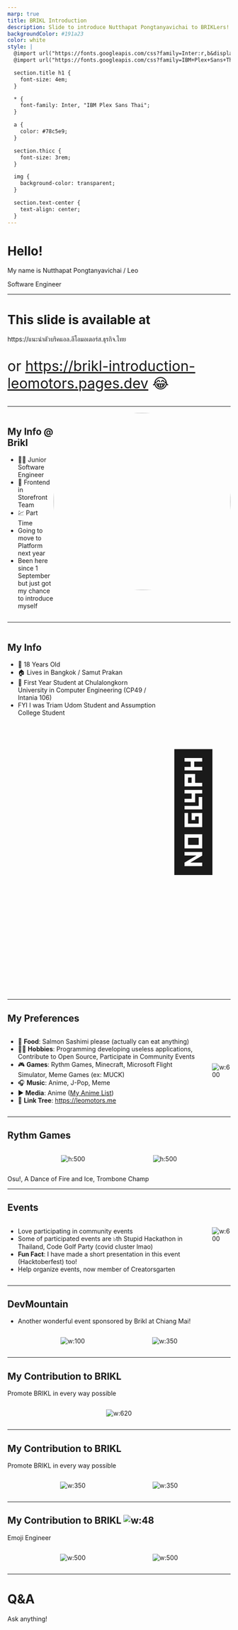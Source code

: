 ```yaml
---
marp: true
title: BRIKL Introduction
description: Slide to introduce Nutthapat Pongtanyavichai to BRIKLers!
backgroundColor: #191a23
color: white
style: |
  @import url("https://fonts.googleapis.com/css?family=Inter:r,b&display=swap");
  @import url("https://fonts.googleapis.com/css?family=IBM+Plex+Sans+Thai:r,b&display=swap");

  section.title h1 {
    font-size: 4em;
  }

  * {
    font-family: Inter, "IBM Plex Sans Thai";
  }

  a {
    color: #78c5e9;
  }

  section.thicc {
    font-size: 3rem;
  }

  img {
    background-color: transparent;
  }

  section.text-center {
    text-align: center;
  }
---
```


<!-- _class: title -->

# Hello!

My name is Nutthapat Pongtanyavichai / Leo

Software Engineer

---

<!-- _class: thicc -->

# This slide is available at

<p>https://แนะนำตัวบริคแอล.ลีโอมอเตอร์ส.ธุรกิจ.ไทย</p>

<p style="font-size: 2rem">or <a href="https://brikl-introduction-leomotors.pages.dev">https://brikl-introduction-leomotors.pages.dev</a> 😂</p>

---

<div style="display: flex; justify-content: space-evenly">

<div>

## My Info @ Brikl

- 🧑‍💻 Junior Software Engineer
- 🏪 Frontend in Storefront Team
- 💹 Part Time
- Going to move to Platform next year
- Been here since 1 September but just got my chance to introduce myself

</div>

<img src="images/leo_read_kob_book.webp" style="width: 400px; border-radius: 50%">

</div>

---

<div style="display: flex; justify-content: space-evenly">

<div>

## My Info

- 🎂 18 Years Old
- 🏠 Lives in Bangkok / Samut Prakan
- 🥗 First Year Student at Chulalongkorn University in Computer Engineering (CP49 / Intania 106)
- FYI I was Triam Udom Student and Assumption College Student

</div>

<p style="font-size: 16rem">🥐</p>

</div>

---

## My Preferences

<div style="display: flex; justify-content: space-evenly; align-items: center; gap: 2rem">

<div>

- 🍙 **Food**: Salmon Sashimi please (actually can eat anything)
- 🧑‍💻 **Hobbies**: Programming developing useless applications, Contribute to Open Source, Participate in Community Events
- 🎮 **Games**: Rythm Games, Minecraft, Microsoft Flight Simulator, Meme Games (ex: MUCK)
- 🎧 **Music**: Anime, J-Pop, Meme
- ▶️ **Media**: Anime ([My Anime List](https://myanimelist.net/profile/Leomotors))
- 🔗 **Link Tree**: https://leomotors.me

</div>

![w:600](images/yt-recap.webp)

</div>

---

## Rythm Games

<div style="display: flex; gap: 2rem; justify-content: space-evenly">

![h:500](images/maimai.webp)

![h:500](images/chunithm.webp)

</div>

Osu!, A Dance of Fire and Ice, Trombone Champ

---

## Events

<div style="display: flex; gap: 2rem; justify-content: between;">

<div>

- Love participating in community events
- Some of participated events are ๖th Stupid Hackathon in Thailand, Code Golf Party (covid cluster lmao)
- **Fun Fact**: I have made a short presentation in this event (Hacktoberfest) too!
- Help organize events, now member of Creatorsgarten

</div>

![w:600](images/hacktober-poll.webp)

</div>

---

## DevMountain

- Another wonderful event sponsored by Brikl at Chiang Mai!

<div style="display: flex; gap: 2rem; justify-content: space-evenly; align-items: center;">

![w:100](images/devmountain-jager.webp)

![w:350](images/some-temple-in-chiangmai.webp)

</div>

---

## My Contribution to BRIKL

Promote BRIKL in every way possible

<div style="display: flex; gap: 2rem; justify-content: space-evenly; align-items: center;">

![w:620](images/code-golf-party.webp)

</div>

---

## My Contribution to BRIKL

Promote BRIKL in every way possible

<div style="display: flex; gap: 2rem; justify-content: space-evenly; align-items: center;">

![w:350](images/thinc-1.webp)

![w:350](images/thinc-2.webp)

</div>

---

## My Contribution to BRIKL ![w:48](images/bocchi-dying.gif)

Emoji Engineer

<div style="display: flex; gap: 2rem; justify-content: space-evenly; align-items: center;">

![w:500](images/brikl-emoji-1.webp)

![w:500](images/brikl-emoji-2.webp)

</div>

---

<!-- _class: thicc text-center -->

# Q&A

Ask anything!
